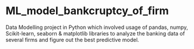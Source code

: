 # ML_model_bankcruptcy_of_firm
Data Modelling project in Python which involved usage of pandas, numpy, Scikit-learn, seaborn &amp; matplotlib libraries to analyze the banking data of several firms and figure out the best predictive model.

